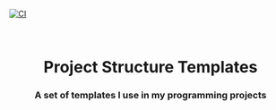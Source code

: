 <!-- CI Badge -->
[![CI](https://github.com/MaxineToTheStars/project-structure-templates/actions/workflows/ci.yaml/badge.svg?event=schedule)](https://github.com/MaxineToTheStars/project-structure-templates/actions/workflows/ci.yaml)

<!-- Move text down -->
<br>

<!-- Header -->
<h1 align="center">Project Structure Templates</h1>

<!-- Subheading -->
<h3 align="center">A set of templates I use in my programming projects</h3>

